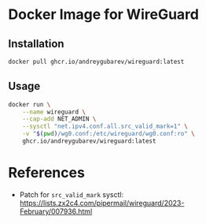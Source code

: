 # Docker Image for WireGuard

## Installation

```bash
docker pull ghcr.io/andreygubarev/wireguard:latest
```

## Usage

```bash
docker run \
    --name wireguard \
    --cap-add NET_ADMIN \
    --sysctl "net.ipv4.conf.all.src_valid_mark=1" \
    -v "$(pwd)/wg0.conf:/etc/wireguard/wg0.conf:ro" \
    ghcr.io/andreygubarev/wireguard:latest
```

# References

- Patch for `src_valid_mark` sysctl: https://lists.zx2c4.com/pipermail/wireguard/2023-February/007936.html


